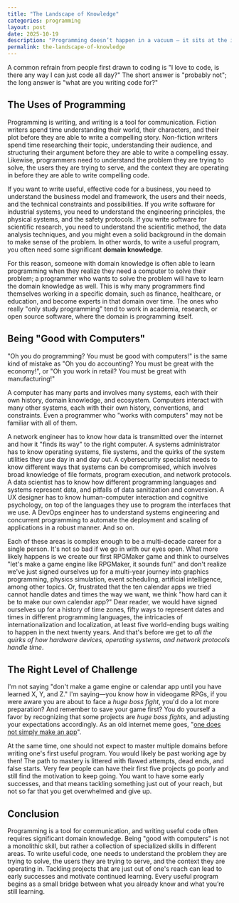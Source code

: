 ```yaml
---
title: "The Landscape of Knowledge"
categories: programming
layout: post
date: 2025-10-19
description: "Programming doesn’t happen in a vacuum — it sits at the intersection of many domains."
permalink: the-landscape-of-knowledge
---
```


A common refrain from people first drawn to coding is "I love to code, is there any way I can just code all day?" The short answer is "probably not"; the long answer is "what are you writing code for?"

## The Uses of Programming

Programming is writing, and writing is a tool for communication. Fiction writers spend time understanding their world, their characters, and their plot before they are able to write a compelling story. Non-fiction writers spend time researching their topic, understanding their audience, and structuring their argument before they are able to write a compelling essay. Likewise, programmers need to understand the problem they are trying to solve, the users they are trying to serve, and the context they are operating in before they are able to write compelling code.

If you want to write useful, effective code for a business, you need to understand the business model and framework, the users and their needs, and the technical constraints and possibilities. If you write software for industrial systems, you need to understand the engineering principles, the physical systems, and the safety protocols. If you write software for scientific research, you need to understand the scientific method, the data analysis techniques, and you might even a solid background in the domain to make sense of the problem. In other words, to write a useful program, you often need some significant **domain knowledge**.

For this reason, someone with domain knowledge is often able to learn programming when they realize they need a computer to solve their problem; a programmer who wants to solve the problem will have to learn the domain knowledge as well. This is why many programmers find themselves working in a specific domain, such as finance, healthcare, or education, and become experts in that domain over time. The ones who really "only study programming" tend to work in academia, research, or open source software, where the domain is programming itself.

## Being "Good with Computers"

"Oh you do programming? You must be good with computers!" is the same kind of mistake as "Oh you do accounting? You must be great with the economy!", or "Oh you work in retail? You must be great with manufacturing!"

A computer has many parts and involves many systems, each with their own history, domain knowledge, and ecosystem. Computers interact with many other systems, each with their own history, conventions, and constraints. Even a programmer who "works with computers" may not be familiar with all of them.

A network engineer has to know how data is transmitted over the internet and how it "finds its way" to the right computer. A systems administrator has to know operating systems, file systems, and the quirks of the system utilities they use day in and day out. A cybersecurity specialist needs to know different ways that systems can be compromised, which involves broad knowledge of file formats, program execution, and network protocols. A data scientist has to know how different programming languages and systems represent data, and pitfalls of data sanitization and conversion. A UX designer has to know human-computer interaction and cognitive psychology, on top of the languages they use to program the interfaces that we use. A DevOps engineer has to understand systems engineering and concurrent programming to automate the deployment and scaling of applications in a robust manner. And so on.

Each of these areas is complex enough to be a multi-decade career for a single person. It's not so bad if we go in with our eyes open. What more likely happens is we create our first RPGMaker game and think to ourselves "let's make a game engine like RPGMaker, it sounds fun!" and don't realize we've just signed ourselves up for a multi-year journey into graphics programming, physics simulation, event scheduling, artificial intelligence, among other topics. Or, frustrated that the ten calendar apps we tried cannot handle dates and times the way we want, we think "how hard can it be to make our own calendar app?" Dear reader, we would have signed ourselves up for a history of time zones, fifty ways to represent dates and times in different programming languages, the intricacies of internationalization and localization, at least five world-ending bugs waiting to happen in the next twenty years. And that's before we get to _all the quirks of how hardware devices, operating systems, and network protocols handle time_.

## The Right Level of Challenge

I'm not saying "don't make a game engine or calendar app until you have learned X, Y, and Z." I'm saying—you know how in videogame RPGs, if you were aware you are about to face a _huge boss fight_, you'd do a lot more preparation? And remember to save your game first? You do yourself a favor by recognizing that some projects are _huge boss fights_, and adjusting your expectations accordingly. As an old internet meme goes, "[one does not simply make an app](https://knowyourmeme.com/memes/one-does-not-simply-walk-into-mordor)".

At the same time, one should not expect to master multiple domains before writing one's first useful program. You would likely be past working age by then! The path to mastery is littered with flawed attempts, dead ends, and false starts. Very few people can have their first five projects go poorly and still find the motivation to keep going. You want to have some early successes, and that means tackling something just out of your reach, but not so far that you get overwhelmed and give up.

## Conclusion

Programming is a tool for communication, and writing useful code often requires significant domain knowledge. Being "good with computers" is not a monolithic skill, but rather a collection of specialized skills in different areas. To write useful code, one needs to understand the problem they are trying to solve, the users they are trying to serve, and the context they are operating in. Tackling projects that are just out of one's reach can lead to early successes and motivate continued learning. Every useful program begins as a small bridge between what you already know and what you’re still learning.
